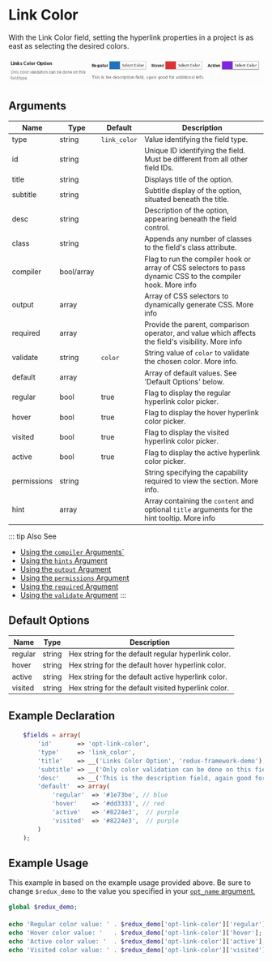 # Link Color

With the Link Color field, setting the hyperlink properties in a project is as east as selecting the desired colors.

<span style="display:block;text-align:center">![](./img/link_color.png)</span>

## Arguments
|Name|Type|Default|Description|
|--- |--- |--- |--- |
|type|string|`link_color`|Value identifying the field type.|
|id|string||Unique ID identifying the field. Must be different from all other field IDs.|
|title|string||Displays title of the option.|
|subtitle|string||Subtitle display of the option, situated beneath the title.|
|desc|string||Description of the option, appearing beneath the field control.|
|class|string||Appends any number of classes to the field's class attribute.|
|compiler|bool/array||Flag to run the compiler hook or array of CSS selectors to pass dynamic CSS to the compiler hook.  More info|
|output|array||Array of CSS selectors to dynamically generate CSS.  More info|
|required|array||Provide the parent, comparison operator, and value which affects the field's visibility.  More info|
|validate|string|`color`|String value of `color` to validate the chosen color.  More info.|
|default|array||Array of default values. See 'Default Options' below.|
|regular|bool|true|Flag to display the regular hyperlink color picker.|
|hover|bool|true|Flag to display the hover hyperlink color picker.|
|visited|bool|true|Flag to display the visited hyperlink color picker.|
|active|bool|true|Flag to display the active hyperlink color picker.|
|permissions|string||String specifying the capability required to view the section.   More info.|
|hint|array||Array containing the `content` and optional `title` arguments for the hint tooltip.  More info|

::: tip Also See
- [Using the `compiler` Arguments`](../guide/the-compiler-argument.md)
- [Using the `hints` Argument](../guide/the-hints-argument.md)
- [Using the `output` Argument](../guide/the-output-argument.md)
- [Using the `permissions` Argument](../guide/the-permissions-argument.md)
- [Using the `required` Argument](../guide/using-the-required-argument.md)
- [Using the `validate` Argument](../guide/using-the-validate-argument.md)
:::


## Default Options
|Name|Type|Description|
|--- |--- |--- |
|regular|string|Hex string for the default regular hyperlink color.|
|hover|string|Hex string for the default hover hyperlink color.|
|active|string|Hex string for the default active hyperlink color.|
|visited|string|Hex string for the default visited hyperlink color.|

## Example Declaration
```php
    $fields = array(
        'id'       => 'opt-link-color',
        'type'     => 'link_color',
        'title'    => __('Links Color Option', 'redux-framework-demo'),
        'subtitle' => __('Only color validation can be done on this field type', 'redux-framework-demo'),
        'desc'     => __('This is the description field, again good for additional info.', 'redux-framework-demo'),
        'default'  => array(
            'regular'  => '#1e73be', // blue
            'hover'    => '#dd3333', // red
            'active'   => '#8224e3',  // purple
            'visited'  => '#8224e3',  // purple
        )
    );
```

## Example Usage
This example in based on the example usage provided above. Be sure to change `$redux_demo` to the value you specified in your <a title="opt_name" href="/redux-framework/arguments/opt_name/">`opt_name` argument.</a>

```php
global $redux_demo;

echo 'Regular color value: ' . $redux_demo['opt-link-color']['regular'];
echo 'Hover color value: '   . $redux_demo['opt-link-color']['hover'];
echo 'Active color value: '  . $redux_demo['opt-link-color']['active'];
echo 'Visited color value: ' . $redux_demo['opt-link-color']['visited'];
```

